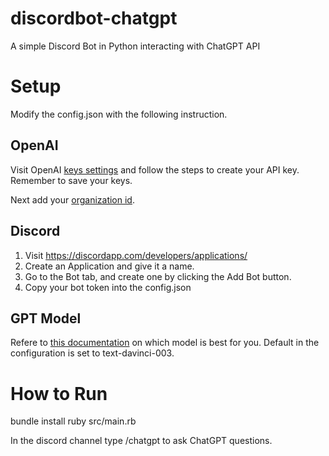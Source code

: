 # discordbot-chatgpt
A simple Discord Bot in Python interacting with ChatGPT API

# Setup

Modify the config.json with the following instruction.

## OpenAI
Visit OpenAI [keys settings](https://platform.openai.com/account/api-keys) and follow the steps to create your API key. Remember to save your keys.

Next add your [organization id](https://platform.openai.com/account/org-settings).

## Discord

1. Visit https://discordapp.com/developers/applications/
2. Create an Application and give it a name.
3. Go to the Bot tab, and create one by clicking the Add Bot button.
4. Copy your bot token into the config.json

## GPT Model

Refere to [this documentation](https://platform.openai.com/docs/models) on which model is best for you. Default in the configuration is set to text-davinci-003.


# How to Run

bundle install
ruby src/main.rb

In the discord channel type /chatgpt to ask ChatGPT questions.